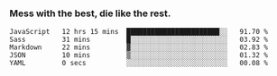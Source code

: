 ### Mess with the best, die like the rest.


<!--START_SECTION:waka-->
```text
JavaScript   12 hrs 15 mins  ███████████████████████░░   91.70 % 
Sass         31 mins         █░░░░░░░░░░░░░░░░░░░░░░░░   03.92 % 
Markdown     22 mins         ▓░░░░░░░░░░░░░░░░░░░░░░░░   02.83 % 
JSON         10 mins         ▒░░░░░░░░░░░░░░░░░░░░░░░░   01.32 % 
YAML         0 secs          ░░░░░░░░░░░░░░░░░░░░░░░░░   00.08 % 
```
<!--END_SECTION:waka-->
